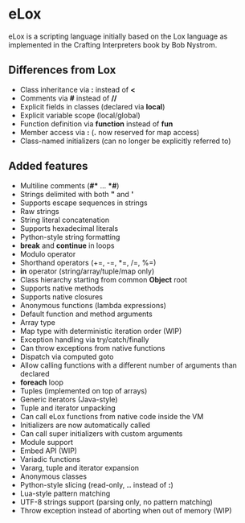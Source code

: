 eLox
====

eLox is a scripting language initially based on the Lox language as implemented in the Crafting Interpreters book by Bob Nystrom.

Differences from Lox
--------------------

* Class inheritance via **:** instead of **<**
* Comments via **#** instead of **//**
* Explicit fields in classes (declared via **local**)
* Explicit variable scope (local/global)
* Function definition via **function** instead of **fun**
* Member access via **:** (**.** now reserved for map access)
* Class-named initializers (can no longer be explicitly referred to)

Added features
--------------

* Multiline comments (**#\*** ... **\*#**)
* Strings delimited with both **"** and **'**
* Supports escape sequences in strings
* Raw strings
* String literal concatenation
* Supports hexadecimal literals
* Python-style string formatting
* **break** and **continue** in loops
* Modulo operator
* Shorthand operators (+=, -=, *=, /=, %=)
* **in** operator (string/array/tuple/map only)
* Class hierarchy starting from common **Object** root
* Supports native methods
* Supports native closures
* Anonymous functions (lambda expressions)
* Default function and method arguments
* Array type
* Map type with deterministic iteration order (WIP)
* Exception handling via try/catch/finally
* Can throw exceptions from native functions
* Dispatch via computed goto
* Allow calling functions with a different number of arguments than declared
* **foreach** loop
* Tuples (implemented on top of arrays)
* Generic iterators (Java-style)
* Tuple and iterator unpacking
* Can call eLox functions from native code inside the VM
* Initializers are now automatically called
* Can call super initializers with custom arguments
* Module support
* Embed API (WIP)
* Variadic functions
* Vararg, tuple and iterator expansion
* Anonymous classes
* Python-style slicing (read-only, **..** instead of **:**)
* Lua-style pattern matching
* UTF-8 strings support (parsing only, no pattern matching)
* Throw exception instead of aborting when out of memory (WIP)